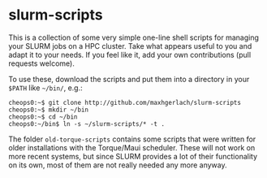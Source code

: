 slurm-scripts
=============

This is a collection of some very simple one-line shell scripts for
managing your SLURM jobs on a HPC cluster.  Take what appears
useful to you and adapt it to your needs.  If you feel like it, add
your own contributions (pull requests welcome).

To use these, download the scripts and put them into a directory in
your `$PATH` like `~/bin/`, e.g.:

```
cheops0:~$ git clone http://github.com/maxhgerlach/slurm-scripts
cheops0:~$ mkdir ~/bin
cheops0:~$ cd ~/bin
cheops0:~/bin$ ln -s ~/slurm-scripts/* -t .
```

The folder `old-torque-scripts` contains some scripts that were
written for older installations with the Torque/Maui scheduler.  These
will not work on more recent systems, but since SLURM provides a lot
of their functionality on its own, most of them are not really needed
any more anyway.

